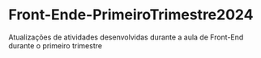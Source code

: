 # Front-Ende-PrimeiroTrimestre2024
Atualizações de atividades desenvolvidas durante a aula de Front-End durante o primeiro trimestre
